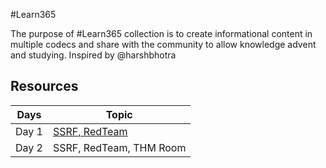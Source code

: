 
#Learn365

The purpose of #Learn365 collection is to create informational content in multiple codecs and share with the community to allow knowledge advent and studying.
Inspired by @harshbhotra



## Resources

|  Days            | Topic                                                                |
| ----------------- | ------------------------------------------------------------------ |
| Day 1 | [SSRF, RedTeam](https://github.com/Imran407704/Learn365/blob/main/Resources/Day%201%20Task.md) |
| Day 2 | SSRF, RedTeam, THM Room |

